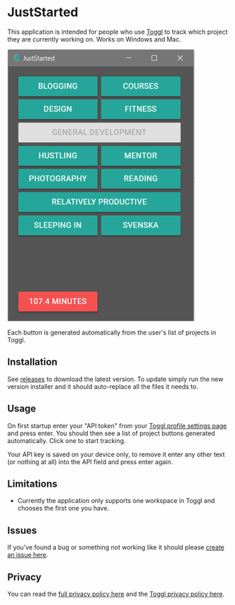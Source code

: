 # JustStarted
This application is intended for people who use [Toggl](https://toggl.com) to track which project they are currently working on. Works on Windows and Mac.

![Application interface](https://raw.githubusercontent.com/jacobpretorius/JustStarted/master/ScreenShot.PNG)

Each button is generated automatically from the user's list of projects in Toggl. 

## Installation
See [releases](https://github.com/jacobpretorius/JustStarted/releases) to download the latest version. To update simply run the new version installer and it should auto-replace all the files it needs to.

## Usage
On first startup enter your "API token" from your [Toggl profile settings page](https://toggl.com/app/profile) and press enter. You should then see a list of project buttons generated automatically. Click one to start tracking.

Your API key is saved on your device only, to remove it enter any other text (or nothing at all) into the API field and press enter again.

## Limitations
- Currently the application only supports one workspace in Toggl and chooses the first one you have.

## Issues
If you've found a bug or something not working like it should please [create an issue here](https://github.com/jacobpretorius/JustStarted/issues).

## Privacy
You can read the [full privacy policy here](https://github.com/jacobpretorius/JustStarted/blob/master/privacy-policy.md) and the [Toggl privacy policy here](https://toggl.com/legal/privacy/).
